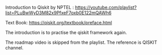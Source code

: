 Introduction to Qiskit by NPTEL : https://youtube.com/playlist?list=PLuBwWyD3M82x9PfxeF7oxb0E122mQAWh6

Text Book: https://qiskit.org/textbook/preface.html

The introduction is to practise the qiskit framework again.

The roadmap video is skipped from the playlist. The reference is QISKIT channel.